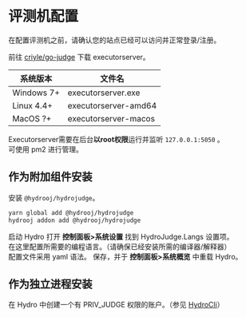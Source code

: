 # 评测机配置

在配置评测机之前，请确认您的站点已经可以访问并正常登录/注册。

前往 [criyle/go-judge](https://github.com/criyle/go-judge/actions) 下载 executorserver。

| 系统版本   | 文件名               |
| ---------- | -------------------- |
| Windows 7+ | executorserver.exe   |
| Linux 4.4+ | executorserver-amd64 |
| MacOS ?+   | executorserver-macos |

Executorserver需要在后台**以root权限**运行并监听 `127.0.0.1:5050` 。  
可使用 pm2 进行管理。

## 作为附加组件安装

安装 `@hydrooj/hydrojudge`。

```sh
yarn global add @hydrooj/hydrojudge
hydrooj addon add @hydrooj/hydrojudge
```

启动 Hydro
打开 **控制面板>系统设置** 找到 HydroJudge.Langs 设置项。  
在这里配置所需要的编程语言。（请确保已经安装所需的编译器/解释器）  
配置文件采用 yaml 语法。
保存，并于 **控制面板>系统概览** 中重载 Hydro。

## 作为独立进程安装

在 Hydro 中创建一个有 PRIV_JUDGE 权限的账户。（参见 [HydroCli](./cli)）
